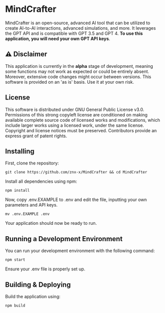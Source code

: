 # MindCrafter

MindCrafter is an open-source, advanced AI tool that can be utilized to create AI-to-AI interactions, advanced simulations, and more. It leverages the GPT API and is compatible with GPT 3.5 and GPT 4. **To use this application, you will need your own GPT API keys**.

## ⚠️ Disclaimer

This application is currently in the **alpha** stage of development, meaning some functions may not work as expected or could be entirely absent. Moreover, extensive code changes might occur between versions. This software is provided on an 'as is' basis. Use it at your own risk.

## License

This software is distributed under GNU General Public License v3.0. Permissions of this strong copyleft license are conditioned on making available complete source code of licensed works and modifications, which include larger works using a licensed work, under the same license. Copyright and license notices must be preserved. Contributors provide an express grant of patent rights.

## Installing

First, clone the repository:

```shell
git clone https://github.com/znx-x/MindCrafter && cd MindCrafter
```

Install all dependencies using npm:

```shell
npm install
```

Now, copy .env.EXAMPLE to .env and edit the file, inputting your own parameters and API keys.

```shell
mv .env.EXAMPLE .env
```

Your application should now be ready to run.

## Running a Development Environment

You can run your development environment with the following command:

```shell
npm start
```

Ensure your .env file is properly set up.

## Building & Deploying

Build the application using:

```shell
npm build
```